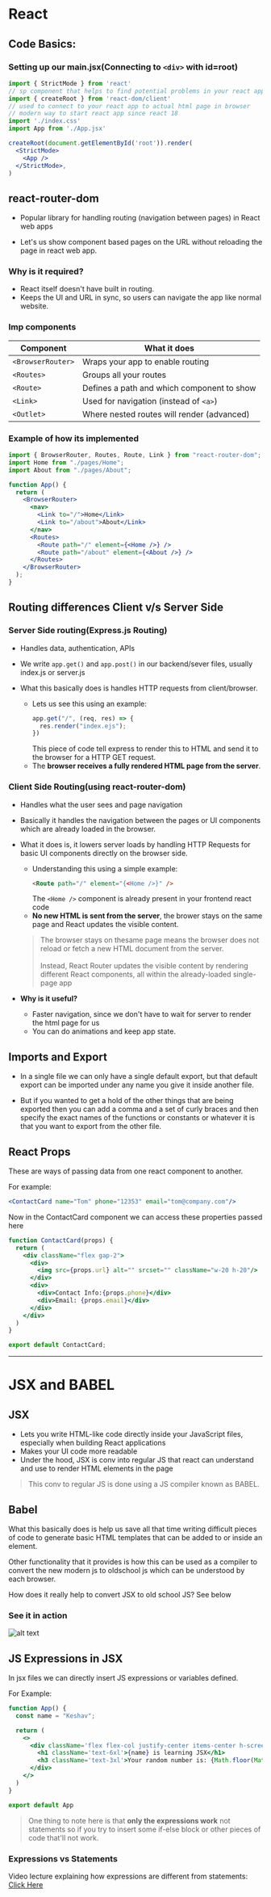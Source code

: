 # React 

## Code Basics:

### Setting up our main.jsx(Connecting to `<div>` with id=root)

```jsx
import { StrictMode } from 'react'  
// sp component that helps to find potential problems in your react app
import { createRoot } from 'react-dom/client'  
// used to connect to your react app to actual html page in browser
// modern way to start react app since react 18
import './index.css'
import App from './App.jsx'

createRoot(document.getElementById('root')).render(
  <StrictMode>
    <App />
  </StrictMode>,
)
```

## react-router-dom

- Popular library for handling routing (navigation between pages) in React web apps

- Let's us show component based pages on the URL without reloading the page in react web app.

### Why is it required?

- React itself doesn't have built in routing.
- Keeps the UI and URL in sync, so users can navigate the app like normal website.

### Imp components

| Component	| What it does |
|----------|----------|
| `<BrowserRouter>`	| Wraps your app to enable routing | 
| `<Routes>`	| Groups all your routes | 
| `<Route>`	| Defines a path and which component to show | 
| `<Link>`	| Used for navigation (instead of `<a>`) | 
| `<Outlet>`	| Where nested routes will render (advanced) | 

### Example of how its implemented

```jsx
import { BrowserRouter, Routes, Route, Link } from "react-router-dom";
import Home from "./pages/Home";
import About from "./pages/About";

function App() {
  return (
    <BrowserRouter>
      <nav>
        <Link to="/">Home</Link>
        <Link to="/about">About</Link>
      </nav>
      <Routes>
        <Route path="/" element={<Home />} />
        <Route path="/about" element={<About />} />
      </Routes>
    </BrowserRouter>
  );
}
```

## Routing differences Client v/s Server Side

### Server Side routing(Express.js Routing)

- Handles data, authentication, APIs 

- We write `app.get()` and `app.post()` in our backend/sever files, usually index.js or server.js

- What this basically does is handles HTTP requests from client/browser.
  - Lets us see this using an example:
    ```js
    app.get("/", (req, res) => {
      res.render("index.ejs");
    })
    ```
    This piece of code tell express to render this to HTML and send it to the browser for a HTTP GET request.
  - The **browser receives a fully rendered HTML page from the server**.

### Client Side Routing(using react-router-dom)

- Handles what the user sees and page navigation 

- Basically it handles the navigation between the pages or UI components which are already loaded in the browser.

- What it does is, it lowers server loads by handling HTTP Requests for basic UI components directly on the browser side.
  - Understanding this using a simple example: 
    ```html
    <Route path="/" element="{<Home />}" />
    ```
    The `<Home />` component is already present in your frontend react code
  - **No new HTML is sent from the server**, the brower stays on the same page and React updates the visible content.
  > The browser stays on thesame page means the browser does not reload or fetch a new HTML document from the server.<br>  
  >Instead, React Router updates the visible content by rendering different React components, all within the already-loaded single-page app

- **Why is it useful?**
  - Faster navigation, since we don't have to wait for server to render the html page for us
  - You can do animations and keep app state.


## Imports and Export

- In a single file we can only have a single default export, but that default export can be imported under any name you give it inside another file.

- But if you wanted to get a hold of the other things that are being exported then you can add a comma
and a set of curly braces and then specify the exact names of the functions or constants or whatever
it is that you want to export from the other file.


## React Props

These are ways of passing data from one react component to another.

For example:
```jsx
<ContactCard name="Tom" phone="12353" email="tom@company.com"/>
```

Now in the ContactCard component we can access these properties passed here

```jsx 
function ContactCard(props) {
  return (
    <div className="flex gap-2">
      <div>
        <img src={props.url} alt="" srcset="" className="w-20 h-20"/>
      </div>
      <div>
        <div>Contact Info:{props.phone}</div>
        <div>Email: {props.email}</div>
      </div>
    </div>
  )
}

export default ContactCard;
```


---


# JSX and BABEL

## JSX

- Lets you write HTML-like code directly inside your JavaScript files, especially when building React applications
- Makes your UI code more readable 
- Under the hood, JSX is conv into regular JS that react can understand and use to render HTML elements in the page

> This conv to regular JS is done using a JS compiler known as BABEL.

## Babel 

What this basically does is help us save all that time writing difficult pieces of code to generate basic HTML templates that can be added to or inside an element.

Other functionality that it provides is how this can be used as a compiler to convert the new modern js to oldschool js which can be understood by each browser.

How does it really help to convert JSX to old school JS? See below

### See it in action 

![alt text](image.png)


## JS Expressions in JSX

In jsx files we can directly insert JS expressions or variables defined.

For Example: 

```jsx
function App() {
  const name = "Keshav";

  return (
    <>
      <div className='flex flex-col justify-center items-center h-screen gap-5'>
        <h1 className='text-6xl'>{name} is learning JSX</h1>
        <h3 className='text-3xl'>Your random number is: {Math.floor(Math.random()*11)}</h3>
      </div>
    </>
  )
}

export default App
```

> One thing to note here is that **only the expressions work** not statements so if you try to insert some if-else block or other pieces of code that'll not work.

### Expressions vs Statements

Video lecture explaining how expressions are different from statements: [Click Here](https://www.youtube.com/watch?v=WVyCrI1cHi8)

